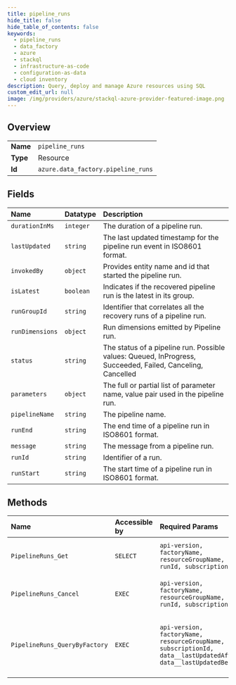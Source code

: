 ```yaml
---
title: pipeline_runs
hide_title: false
hide_table_of_contents: false
keywords:
  - pipeline_runs
  - data_factory
  - azure    
  - stackql
  - infrastructure-as-code
  - configuration-as-data
  - cloud inventory
description: Query, deploy and manage Azure resources using SQL
custom_edit_url: null
image: /img/providers/azure/stackql-azure-provider-featured-image.png
---
```

  
    

## Overview
<table><tbody>
<tr><td><b>Name</b></td><td><code>pipeline_runs</code></td></tr>
<tr><td><b>Type</b></td><td>Resource</td></tr>
<tr><td><b>Id</b></td><td><code>azure.data_factory.pipeline_runs</code></td></tr>
</tbody></table>

## Fields
| Name | Datatype | Description |
|:-----|:---------|:------------|
| `durationInMs` | `integer` | The duration of a pipeline run. |
| `lastUpdated` | `string` | The last updated timestamp for the pipeline run event in ISO8601 format. |
| `invokedBy` | `object` | Provides entity name and id that started the pipeline run. |
| `isLatest` | `boolean` | Indicates if the recovered pipeline run is the latest in its group. |
| `runGroupId` | `string` | Identifier that correlates all the recovery runs of a pipeline run. |
| `runDimensions` | `object` | Run dimensions emitted by Pipeline run. |
| `status` | `string` | The status of a pipeline run. Possible values: Queued, InProgress, Succeeded, Failed, Canceling, Cancelled |
| `parameters` | `object` | The full or partial list of parameter name, value pair used in the pipeline run. |
| `pipelineName` | `string` | The pipeline name. |
| `runEnd` | `string` | The end time of a pipeline run in ISO8601 format. |
| `message` | `string` | The message from a pipeline run. |
| `runId` | `string` | Identifier of a run. |
| `runStart` | `string` | The start time of a pipeline run in ISO8601 format. |
## Methods
| Name | Accessible by | Required Params | Description |
|:-----|:--------------|:----------------|:------------|
| `PipelineRuns_Get` | `SELECT` | `api-version, factoryName, resourceGroupName, runId, subscriptionId` | Get a pipeline run by its run ID. |
| `PipelineRuns_Cancel` | `EXEC` | `api-version, factoryName, resourceGroupName, runId, subscriptionId` | Cancel a pipeline run by its run ID. |
| `PipelineRuns_QueryByFactory` | `EXEC` | `api-version, factoryName, resourceGroupName, subscriptionId, data__lastUpdatedAfter, data__lastUpdatedBefore` | Query pipeline runs in the factory based on input filter conditions. |
